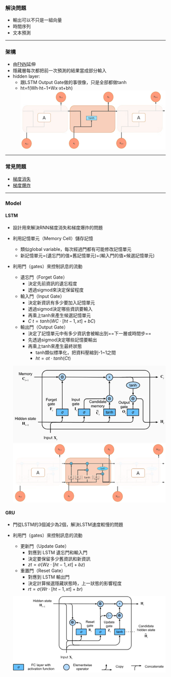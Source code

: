 ### 解決問題
* 輸出可以不只是一組向量
* 時間序列
* 文本預測
---
### 架構
* 由[FNN](FNN.md)延伸
* 隱藏層每次都把前一次預測的結果當成部分輸入
* hidden layer: 
	* 跟LSTM Output Gate做的事很像，只是全部都做tanh
	* ht​=f(Wh​⋅ht−1​+Wx​⋅xt​+bh​)
	![RNN](attached/RNN.png)
---
### 常見問題
* [梯度消失](Backpropagation.md#梯度消失)
* [梯度爆炸](Backpropagation.md#梯度爆炸)
---
### Model
#### LSTM
* 設計用來解決RNN梯度消失和梯度爆炸的問題
* 利用記憶單元（Memory Cell）儲存記憶
	* 類似global variable，每次經過門都有可能修改記憶單元
	* 新記憶單元=(遺忘門的值×舊記憶單元)+(輸入門的值×候選記憶單元)
* 利用門（gates）來控制訊息的流動
	* 遺忘門（Forget Gate）
		* 決定先前資訊的遺忘程度
		* 透過sigmod來決定保留程度
	* 輸入門（Input Gate）
		* 決定新資訊有多少要加入記憶單元
		* 透過sigmod決定哪些資訊要輸入
		* 再乘上tanh來產生候選記憶單元
		* $C~t=tanh⁡(WC⋅[ht−1,xt]+bC)$
	* 輸出門（Output Gate）
		* 決定了記憶單元中有多少資訊會被輸出到==下一層或時間步==
		* 先透過sigmod決定哪些記憶要輸出
		* 再乘上tanh來產生最終狀態
			* tanh類似標準化，把資料壓縮到-1~1之間
			* $ht​=ot​⋅tanh(Ct​)$
	
	![LSTM](attached/LSTM1.png)
	![LSTM2](attached/LSTM2.png)
#### GRU
* 門從LSTM的3個減少為2個，解決LSTM速度較慢的問題
* 利用門（gates）來控制訊息的流動
	* 更新門（Update Gate）
		* 對應到 LSTM 遺忘門和輸入門
		* 決定要保留多少舊資訊和新資訊
		* $zt​=σ(Wz​⋅[ht−1​,xt​]+bz​)$
	* 重置門（Reset Gate）
		* 對應到 LSTM 輸出門
		* 決定計算候選隱藏狀態時，上一狀態的影響程度
		* $rt​=σ(Wr​⋅[ht−1​,xt​]+br​)$
	
	![GRU](attached/GRU.png)